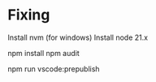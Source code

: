 # Fixing
Install nvm (for windows)
Install node 21.x

npm install
npm audit 

npm run vscode:prepublish
